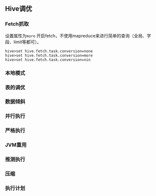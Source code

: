 ## **Hive调优**

### Fetch抓取

设置属性为`more` 开启fetch，不使用mapreduce来进行简单的查询（全局、字段、limit等都可）。

```
hive>set hive.fetch.task.conversion=none
hive>set hive.fetch.task.conversion=more
hive>set hive.fetch.task.conversion=nin
```



### 本地模式

### 表的调优

### 数据倾斜

### 并行执行

### 严格执行

### JVM重用

### 推测执行

### 压缩

### 执行计划